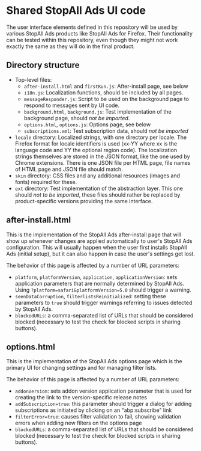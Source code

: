 Shared StopAll Ads UI code
===========================

The user interface elements defined in this repository will be used by various
StopAll Ads products like StopAll Ads for Firefox. Their functionality can be
tested within this repository, even though they might not work exactly the same
as they will do in the final product.

Directory structure
-------------------

* Top-level files:
  * `after-install.html` and `firstRun.js`: After-install page, see below
  * `i18n.js`: Localization functions, should be included by all pages.
  * `messageResponder.js`: Script to be used on the background page to respond
    to messages sent by UI code.
  * `background.html`, `background.js`: Test implementation of the background
    page, should *not be imported*.
  * `options.html`, `options.js`: Options page, see below
  * `subscriptions.xml`: Test subscription data, should *not be imported*
* `locale` directory: Localized strings, with one directory per locale. The
  Firefox format for locale identifiers is used (xx-YY where xx is the language
  code and YY the optional region code). The localization strings themselves are
  stored in the JSON format, like the one used by Chrome extensions. There is
  one JSON file per HTML page, file names of HTML page and JSON file should
  match.
* `skin` directory: CSS files and any additional resources (images and fonts)
  required for these.
* `ext` directory: Test implementation of the abstraction layer. This one should
  *not to be imported*, these files should rather be replaced by
  product-specific versions providing the same interface.

  
after-install.html
-------------

This is the implementation of the StopAll Ads after-install page that will show up
whenever changes are applied automatically to user's StopAll Ads configuration.
This will usually happen when the user first installs StopAll Ads (initial
setup), but it can also happen in case the user's settings get lost.

The behavior of this page is affected by a number of URL parameters:

* `platform`, `platformVersion`, `application`, `applicationVersion`: sets
  application parameters that are normally determined by StopAll Ads. Using
  `?platform=safari&platformVersion=5.0` should trigger a warning.
* `seenDataCorruption`, `filterlistsReinitialized`: setting these parameters to
  `true` should trigger warnings referring to issues detected by StopAll Ads.
* `blockedURLs`: a comma-separated list of URLs that should be considered
  blocked (necessary to test the check for blocked scripts in sharing buttons).

options.html
------------

This is the implementation of the StopAll Ads options page which is the primary
UI for changing settings and for managing filter lists.

The behavior of this page is affected by a number of URL parameters:

* `addonVersion`: sets addon version application parameter that is used for
  creating the link to the version-specific release notes
* `addSubscription=true`: this parameter should trigger a dialog for adding
  subscriptions as initiated by clicking on an "abp:subscribe" link
* `filterError=true`: causes filter validation to fail, showing validation
  errors when adding new filters on the options page
* `blockedURLs`: a comma-separated list of URLs that should be considered
  blocked (necessary to test the check for blocked scripts in sharing buttons).
